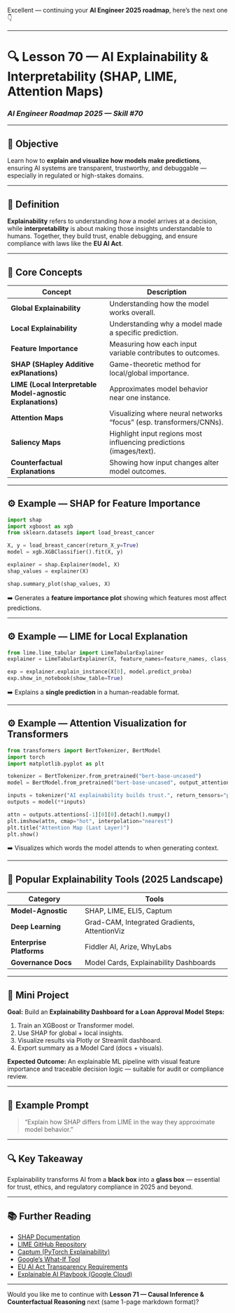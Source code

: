 Excellent — continuing your **AI Engineer 2025 roadmap**, here’s the next one 👇

---

# 🔍 Lesson 70 — AI Explainability & Interpretability (SHAP, LIME, Attention Maps)

### *AI Engineer Roadmap 2025 — Skill #70*

---

## 🎯 Objective

Learn how to **explain and visualize how models make predictions**, ensuring AI systems are transparent, trustworthy, and debuggable — especially in regulated or high-stakes domains.

---

## 🧩 Definition

**Explainability** refers to understanding *how* a model arrives at a decision,
while **interpretability** is about making those insights understandable to humans.
Together, they build trust, enable debugging, and ensure compliance with laws like the **EU AI Act**.

---

## 🧠 Core Concepts

| Concept                                                    | Description                                                         |
| ---------------------------------------------------------- | ------------------------------------------------------------------- |
| **Global Explainability**                                  | Understanding how the model works overall.                          |
| **Local Explainability**                                   | Understanding why a model made a specific prediction.               |
| **Feature Importance**                                     | Measuring how each input variable contributes to outcomes.          |
| **SHAP (SHapley Additive exPlanations)**                   | Game-theoretic method for local/global importance.                  |
| **LIME (Local Interpretable Model-agnostic Explanations)** | Approximates model behavior near one instance.                      |
| **Attention Maps**                                         | Visualizing where neural networks “focus” (esp. transformers/CNNs). |
| **Saliency Maps**                                          | Highlight input regions most influencing predictions (images/text). |
| **Counterfactual Explanations**                            | Showing how input changes alter model outcomes.                     |

---

## ⚙️ Example — SHAP for Feature Importance

```python
import shap
import xgboost as xgb
from sklearn.datasets import load_breast_cancer

X, y = load_breast_cancer(return_X_y=True)
model = xgb.XGBClassifier().fit(X, y)

explainer = shap.Explainer(model, X)
shap_values = explainer(X)

shap.summary_plot(shap_values, X)
```

➡️ Generates a **feature importance plot** showing which features most affect predictions.

---

## ⚙️ Example — LIME for Local Explanation

```python
from lime.lime_tabular import LimeTabularExplainer
explainer = LimeTabularExplainer(X, feature_names=feature_names, class_names=["Benign", "Malignant"], discretize_continuous=True)

exp = explainer.explain_instance(X[0], model.predict_proba)
exp.show_in_notebook(show_table=True)
```

➡️ Explains a **single prediction** in a human-readable format.

---

## ⚙️ Example — Attention Visualization for Transformers

```python
from transformers import BertTokenizer, BertModel
import torch
import matplotlib.pyplot as plt

tokenizer = BertTokenizer.from_pretrained("bert-base-uncased")
model = BertModel.from_pretrained("bert-base-uncased", output_attentions=True)

inputs = tokenizer("AI explainability builds trust.", return_tensors="pt")
outputs = model(**inputs)

attn = outputs.attentions[-1][0][0].detach().numpy()
plt.imshow(attn, cmap="hot", interpolation="nearest")
plt.title("Attention Map (Last Layer)")
plt.show()
```

➡️ Visualizes which words the model attends to when generating context.

---

## 🧱 Popular Explainability Tools (2025 Landscape)

| Category                 | Tools                                        |
| ------------------------ | -------------------------------------------- |
| **Model-Agnostic**       | SHAP, LIME, ELI5, Captum                     |
| **Deep Learning**        | Grad-CAM, Integrated Gradients, AttentionViz |
| **Enterprise Platforms** | Fiddler AI, Arize, WhyLabs                   |
| **Governance Docs**      | Model Cards, Explainability Dashboards       |

---

## 📘 Mini Project

**Goal:** Build an **Explainability Dashboard for a Loan Approval Model**
**Steps:**

1. Train an XGBoost or Transformer model.
2. Use SHAP for global + local insights.
3. Visualize results via Plotly or Streamlit dashboard.
4. Export summary as a Model Card (docs + visuals).

**Expected Outcome:**
An explainable ML pipeline with visual feature importance and traceable decision logic — suitable for audit or compliance review.

---

## 🧠 Example Prompt

> “Explain how SHAP differs from LIME in the way they approximate model behavior.”

---

## 🔍 Key Takeaway

Explainability transforms AI from a **black box** into a **glass box** — essential for trust, ethics, and regulatory compliance in 2025 and beyond.

---

## 📚 Further Reading

* [SHAP Documentation](https://shap.readthedocs.io/en/latest/)
* [LIME GitHub Repository](https://github.com/marcotcr/lime)
* [Captum (PyTorch Explainability)](https://captum.ai/)
* [Google’s What-If Tool](https://pair-code.github.io/what-if-tool/)
* [EU AI Act Transparency Requirements](https://artificialintelligenceact.eu/)
* [Explainable AI Playbook (Google Cloud)](https://cloud.google.com/explainable-ai)

---

Would you like me to continue with **Lesson 71 — Causal Inference & Counterfactual Reasoning** next (same 1-page markdown format)?
